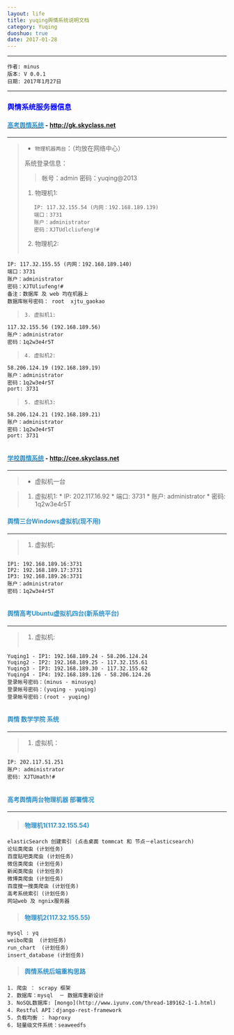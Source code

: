 ```yaml
---
layout: life
title: yuqing舆情系统说明文档
category: Yuqing
duoshuo: true
date: 2017-01-28
---
```


******

	作者: minus
	版本: V 0.0.1
	日期: 2017年1月27日

<!-- more -->

*******

### <font color="blue" style="font-weight:bold">舆情系统服务器信息</font>

#### [<font color="#3090C7" style="font-weight:bold">高考舆情系统</font>](http://gk.skyclass.net) - http://gk.skyclass.net
***
> * ```物理机器两台```：（均放在网络中心）	
> 
> 系统登录信息：
>>    帐号：admin
>>    密码：yuqing@2013
> 
>
> 1. 物理机1:
> ```    
>    IP: 117.32.155.54 (内网：192.168.189.139) 
>    端口：3731
>    账户：administrator
>    密码：XJTUdlcliufeng!# 
> ```
> 2. 物理机2:
> ```
    IP: 117.32.155.55 (内网：192.168.189.140)
    端口：3731
    账户：administrator
    密码：XJTUliufeng!#
    备注：数据库 及 web 均在机器上
    数据库帐号密码： root  xjtu_gaokao	
> ```
> 3. 虚拟机1:
> ```
    117.32.155.56 (192.168.189.56)
    账户：administrator
    密码：1q2w3e4r5T	
> ```
> 4. 虚拟机2: 
> ```
    58.206.124.19 (192.168.189.19)
    账户：administrator
    密码：1q2w3e4r5T
    port: 3731
> ```
> 5. 虚拟机3:
> ```
    58.206.124.21 (192.168.189.21)
    账户：administrator
    密码：1q2w3e4r5T
    port: 3731
> ```

#### [<font color="#3090C7" style="font-weight:bold">学校舆情系统</font>](http://cee.skyclass.net) - http://cee.skyclass.net
***
>
> * 虚拟机一台

> 1. 虚拟机1:
    * IP: 202.117.16.92
    * 端口: 3731
    * 账户: administrator
    * 密码: 1q2w3e4r5T

#### <font color="#3090C7" style="font-weight:bold">舆情三台Windows虚拟机(现不用)</font>
___
> 1. 虚拟机:
> ```
    IP1: 192.168.189.16:3731
    IP2: 192.168.189.17:3731
    IP3: 192.168.189.26:3731
    账户：administrator
    密码：1q2w3e4r5T
> ```

#### <font color="#3090C7" style="font-weight:bold">舆情高考Ubuntu虚拟机四台(新系统平台)</font>
___
>
> 1. 虚拟机:
> ```
    Yuqing1 - IP1: 192.168.189.24 - 58.206.124.24
    Yuqing2 - IP2: 192.168.189.25 - 117.32.155.61
    Yuqing3 - IP3: 192.168.189.30 - 117.32.155.62
    Yuqing4 - IP4: 192.168.189.126 - 58.206.124.26
    登录帐号密码：(minus - minusyq)
    登录帐号密码：(yuqing - yuqing)
    登录帐号密码：(root - yuqing)
> ```
    
#### <font color="#3090C7" style="font-weight:bold">舆情 数学学院 系统</font>
___
> 1. 虚拟机：
> ```
    IP: 202.117.51.251
    账户: administrator
    密码: XJTUmath!#
> ```

#### <font color="#3090C7" style="font-weight:bold">高考舆情两台物理机器 部署情况</font>
___
> #### <font color="#3090C7" style="font-weight:bold">物理机1(117.32.155.54)</font>
    elasticSearch 创建索引 (点击桌面 tommcat 和 节点－elasticsearch)
    论坛类爬虫 (计划任务)
    百度贴吧类爬虫 (计划任务)
    微信类爬虫 (计划任务)
    新闻类爬虫 (计划任务)
    微博类爬虫 (计划任务)
    百度搜一搜类爬虫 (计划任务)
    高考系统索引 (计划任务)
    网站web 及 ngnix服务器

> #### <font color="#3090C7" style="font-weight:bold">物理机2(117.32.155.55)</font>
    mysql : yq
    weibo爬虫  (计划任务)
    run_chart  (计划任务)
    insert_database (计划任务)
	
> #### <font color="#3090C7" style="font-weight:bold">舆情系统后端重构思路</font>
    1. 爬虫 ： scrapy 框架
    2. 数据库：mysql  － 数据库重新设计
    3. NoSQL数据库: [mongo](http://www.iyunv.com/thread-189162-1-1.html)
    4. Restful API：django-rest-framework
    5. 负载均衡 ： haproxy
    6. 轻量级文件系统：seaweedfs
